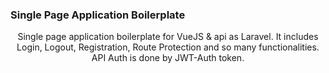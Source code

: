<p align="center"><h3>Single Page Application Boilerplate</h3></p>

<p align="center">
  Single page application boilerplate for VueJS & api as Laravel. It includes Login, Logout, Registration, Route Protection and so many functionalities. API Auth is done by JWT-Auth token.
</p>
